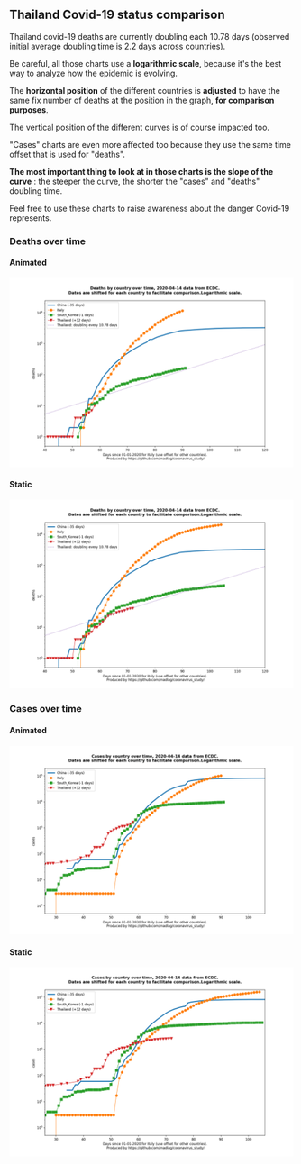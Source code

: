 ## Thailand Covid-19 status comparison 

Thailand covid-19 deaths are currently doubling each 10.78 days (observed initial average doubling time is 2.2 days across countries).



Be careful, all those charts use a **logarithmic scale**, because it's the best way to analyze how the epidemic is evolving.
 
The **horizontal position** of the different countries is **adjusted** to have the same fix number of deaths at the position in the graph, **for comparison purposes**.

The vertical position of the different curves is of course impacted too.

"Cases" charts are even more affected too because they use the same time offset that is used for "deaths".

**The most important thing to look at in those charts is the slope of the curve** : the steeper the curve, the shorter the "cases" and "deaths" doubling time.

Feel free to use these charts to raise awareness about the danger Covid-19 represents. 


 
### Deaths over time
 
#### Animated
![Thailand covid-19 deaths animated chart](https://raw.githubusercontent.com/madlag/coronavirus_study/master/notebooks/graphs/2020-04-14/countries/Thailand/2020-04-14_Thailand_deaths.gif "Thailand covid-19 deaths animated chart")   
 
#### Static
![Thailand covid-19 deaths static chart](https://raw.githubusercontent.com/madlag/coronavirus_study/master/notebooks/graphs/2020-04-14/countries/Thailand/2020-04-14_Thailand_deaths.png "Thailand covid-19 deaths static chart")   

 
### Cases over time
 
#### Animated
![Thailand covid-19 cases animated chart](https://raw.githubusercontent.com/madlag/coronavirus_study/master/notebooks/graphs/2020-04-14/countries/Thailand/2020-04-14_Thailand_cases.gif "Thailand covid-19 cases animated chart")   
 
#### Static
![Thailand covid-19 cases static chart](https://raw.githubusercontent.com/madlag/coronavirus_study/master/notebooks/graphs/2020-04-14/countries/Thailand/2020-04-14_Thailand_cases.png "Thailand covid-19 cases static chart")   

